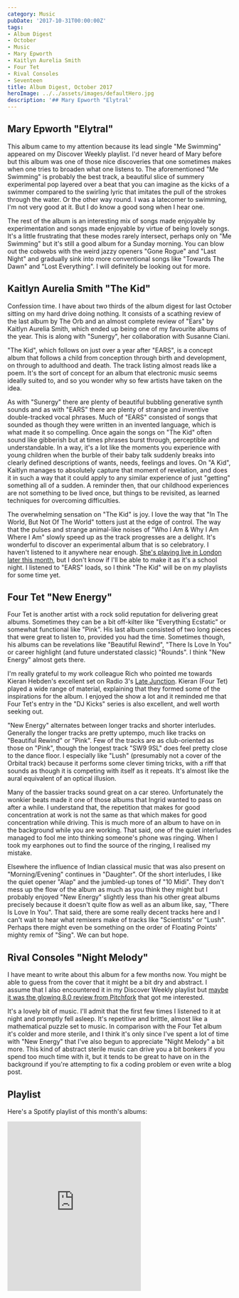 ```yaml
---
category: Music
pubDate: '2017-10-31T00:00:00Z'
tags:
- Album Digest
- October
- Music
- Mary Epworth
- Kaitlyn Aurelia Smith
- Four Tet
- Rival Consoles
- Seventeen
title: Album Digest, October 2017
heroImage: ../../assets/images/defaultHero.jpg
description: '## Mary Epworth "Elytral'
---
```

## Mary Epworth "Elytral"

This album came to my attention because its lead single "Me Swimming" appeared on my Discover Weekly playlist. I'd never heard of Mary before but this album was one of those nice discoveries that one sometimes makes when one tries to broaden what one listens to. The aforementioned "Me Swimming" is probably the best track, a beautiful slice of summery experimental pop layered over a beat that you can imagine as the kicks of a swimmer compared to the swirling lyric that imitates the pull of the strokes through the water. Or the other way round. I was a latecomer to swimming, I'm not very good at it. But I do know a good song when I hear one.

The rest of the album is an interesting mix of songs made enjoyable by experimentation and songs made enjoyable by virtue of being lovely songs. It's a little frustrating that these modes rarely intersect, perhaps only on "Me Swimming" but it's still a good album for a Sunday morning. You can blow out the cobwebs with the weird jazzy openers "Gone Rogue" and "Last Night" and gradually sink into more conventional songs like "Towards The Dawn" and "Lost Everything". I will definitely be looking out for more.

## Kaitlyn Aurelia Smith "The Kid"

Confession time. I have about two thirds of the album digest for last October sitting on my hard drive doing nothing. It consists of a scathing review of the last album by The Orb and an almost complete review of "Ears" by Kaitlyn Aurelia Smith, which ended up being one of my favourite albums of the year. This is along with "Sunergy", her collaboration with Susanne Ciani.

"The Kid", which follows on just over a year after "EARS", is a concept album that follows a child from conception through birth and development, on through to adulthood and death. The track listing almost reads like a poem. It's the sort of concept for an album that electronic music seems ideally suited to, and so you wonder why so few artists have taken on the idea.

As with "Sunergy" there are plenty of beautiful bubbling generative synth sounds and as with "EARS" there are plenty of strange and inventive double-tracked vocal phrases. Much of "EARS" consisted of songs that sounded as though they were written in an invented language, which is what made it so compelling. Once again the songs on "The Kid" often sound like gibberish but at times phrases burst through, perceptible and understandable. In a way, it's a lot like the moments you experience with young children when the burble of their baby talk suddenly breaks into clearly defined descriptions of wants, needs, feelings and loves. On "A Kid", Kaitlyn manages to absolutely capture that moment of revelation, and does it in such a way that it could apply to any similar experience of just "getting" something all of a sudden. A reminder then, that our childhood experiences are not something to be lived once, but things to be revisited, as learned techniques for overcoming difficulties.

The overwhelming sensation on "The Kid" is joy. I love the way that "In The World, But Not Of The World" totters just at the edge of control. The way that the pulses and strange animal-like noises of "Who I Am & Why I Am Where I Am" slowly speed up as the track progresses are a delight. It's wonderful to discover an experimental album that is so celebratory. I haven't listened to it anywhere near enough. [She's playing live in London later this month](http://scala.co.uk/events/kaitlyn-aurelia-smith/), but I don't know if I'll be able to make it as it's a school night. I listened to "EARS" loads, so I think "The Kid" will be on my playlists for some time yet.

## Four Tet "New Energy"

Four Tet is another artist with a rock solid reputation for delivering great albums. Sometimes they can be a bit off-kilter like "Everything Ecstatic" or somewhat functional like "Pink". His last album consisted of two long pieces that were great to listen to, provided you had the time. Sometimes though, his albums can be revelations like "Beautiful Rewind", "There Is Love In You" or career highlight (and future understated classic) "Rounds". I think "New Energy" almost gets there.

I'm really grateful to my work colleague Rich who pointed me towards Kieran Hebden's excellent set on Radio 3's [Late Junction](http://www.bbc.co.uk/programmes/b006tp52). Kieran (Four Tet) played a wide range of material, explaining that they formed some of the inspirations for the album. I enjoyed the show a lot and it reminded me that Four Tet's entry in the \"DJ Kicks\" series is also excellent, and well worth seeking out.


"New Energy" alternates between longer tracks and shorter interludes. Generally the longer tracks are pretty uptempo, much like tracks on "Beautiful Rewind" or "Pink". Few of the tracks are as club-oriented as those on "Pink", though the longest track "SW9 9SL" does feel pretty close to the dance floor. I especially like "Lush" (presumably not a cover of the Orbital track) because it performs some clever timing tricks, with a riff that sounds as though it is competing with itself as it repeats. It's almost like the aural equivalent of an optical illusion.

Many of the bassier tracks sound great on a car stereo. Unfortunately the wonkier beats made it one of those albums that Ingrid wanted to pass on after a while. I understand that, the repetition that makes for good concentration at work is not the same as that which makes for good concentration while driving. This is much more of an album to have on in the background while you are working. That said, one of the quiet interludes managed to fool me into thinking someone's phone was ringing. When I took my earphones out to find the source of the ringing, I realised my mistake.

Elsewhere the influence of Indian classical music that was also present on "Morning/Evening" continues in "Daughter". Of the short interludes, I like the quiet opener "Alap" and the jumbled-up tones of "10 Midi". They don't mess up the flow of the album as much as you think they might but I probably enjoyed "New Energy" slightly less than his other great albums precisely because it doesn't quite flow as well as an album like, say, "There Is Love In You". That said, there are some really decent tracks here and I can't wait to hear what remixers make of tracks like "Scientists" or "Lush". Perhaps there might even be something on the order of Floating Points' mighty remix of "Sing". We can but hope.

## Rival Consoles "Night Melody"

I have meant to write about this album for a few months now. You might be able to guess from the cover that it might be a bit dry and abstract. I assume that I also encountered it in my Discover Weekly playlist but [maybe it was the glowing 8.0 review from Pitchfork](https://pitchfork.com/reviews/albums/22148-night-melody/) that got me interested.

It's a lovely bit of music. I'll admit that the first few times I listened to it at night and promptly fell asleep. It's repetitive and brittle, almost like a mathematical puzzle set to music. In comparison with the Four Tet album it's colder and more sterile, and I think it's only since I've spent a lot of time with "New Energy" that I've also begun to appreciate "Night Melody" a bit more. This kind of abstract sterile music can drive you a bit bonkers if you spend too much time with it, but it tends to be great to have on in the background if you're attempting to fix a coding problem or even write a blog post.

## Playlist

Here's a Spotify playlist of this month's albums:

<iframe src="https://open.spotify.com/embed/user/mattischrome/playlist/1yn8oKyT23YsRp0aTWMfh7" width="300" height="380" frameborder="0" allowtransparency="true"></iframe>
